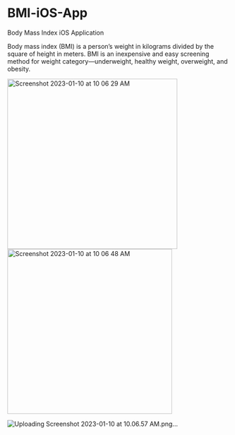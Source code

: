 # BMI-iOS-App
Body Mass Index iOS Application


Body mass index (BMI) is a person’s weight in kilograms divided by the square of height in meters. BMI is an inexpensive and easy screening method for weight category—underweight, healthy weight, overweight, and obesity.

<img width="385" alt="Screenshot 2023-01-10 at 10 06 29 AM" src="https://user-images.githubusercontent.com/90863360/211463165-f59d506c-13e1-4c35-b383-d6712fab428f.png">

<img width="373" alt="Screenshot 2023-01-10 at 10 06 48 AM" src="https://user-images.githubusercontent.com/90863360/211463180-3a9dc302-e8cb-4bef-a652-84ad9708086b.png">

![Uploading Screenshot 2023-01-10 at 10.06.57 AM.png…]()
